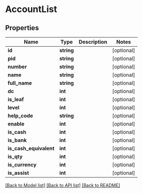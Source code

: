 # AccountList

## Properties
Name | Type | Description | Notes
------------ | ------------- | ------------- | -------------
**id** | **string** |  | [optional] 
**pid** | **string** |  | [optional] 
**number** | **string** |  | [optional] 
**name** | **string** |  | [optional] 
**full_name** | **string** |  | [optional] 
**dc** | **int** |  | [optional] 
**is_leaf** | **int** |  | [optional] 
**level** | **int** |  | [optional] 
**help_code** | **string** |  | [optional] 
**enable** | **int** |  | [optional] 
**is_cash** | **int** |  | [optional] 
**is_bank** | **int** |  | [optional] 
**is_cash_equivalent** | **int** |  | [optional] 
**is_qty** | **int** |  | [optional] 
**is_currency** | **int** |  | [optional] 
**is_assist** | **int** |  | [optional] 

[[Back to Model list]](../README.md#documentation-for-models) [[Back to API list]](../README.md#documentation-for-api-endpoints) [[Back to README]](../README.md)


